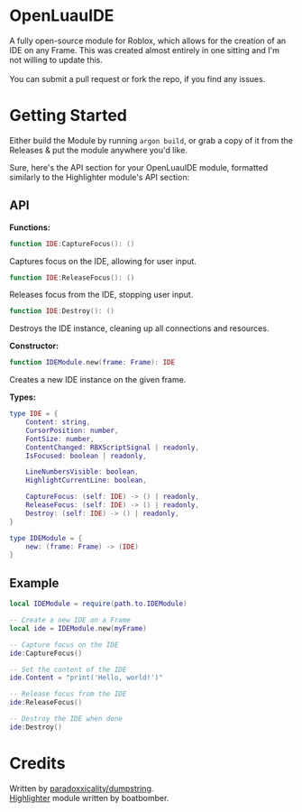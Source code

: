 # OpenLuauIDE
A fully open-source module for Roblox, which allows for the creation of an IDE on any Frame. This was created almost entirely in one sitting and I'm not willing to update this.
<br><br>
You can submit a pull request or fork the repo, if you find any issues.

# Getting Started
Either build the Module by running `argon build`, or grab a copy of it from the Releases & put the module anywhere you'd like.

Sure, here's the API section for your OpenLuauIDE module, formatted similarly to the Highlighter module's API section:

## API

**Functions:**

```Lua
function IDE:CaptureFocus(): ()
```
Captures focus on the IDE, allowing for user input.

```Lua
function IDE:ReleaseFocus(): ()
```
Releases focus from the IDE, stopping user input.

```Lua
function IDE:Destroy(): ()
```
Destroys the IDE instance, cleaning up all connections and resources.

**Constructor:**

```Lua
function IDEModule.new(frame: Frame): IDE
```
Creates a new IDE instance on the given frame.

**Types:**

```Lua
type IDE = {
    Content: string,
    CursorPosition: number,
    FontSize: number,
    ContentChanged: RBXScriptSignal | readonly,
    IsFocused: boolean | readonly,

    LineNumbersVisible: boolean,
    HighlightCurrentLine: boolean,

    CaptureFocus: (self: IDE) -> () | readonly,
    ReleaseFocus: (self: IDE) -> () | readonly,
    Destroy: (self: IDE) -> () | readonly,
}

type IDEModule = {
    new: (frame: Frame) -> (IDE)
}
```

## Example

```Lua
local IDEModule = require(path.to.IDEModule)

-- Create a new IDE on a Frame
local ide = IDEModule.new(myFrame)

-- Capture focus on the IDE
ide:CaptureFocus()

-- Set the content of the IDE
ide.Content = "print('Hello, world!')"

-- Release focus from the IDE
ide:ReleaseFocus()

-- Destroy the IDE when done
ide:Destroy()
```

# Credits
Written by [paradoxxicality/dumpstring](https://github.com/paradoxxicality).<br>
[Highlighter](https://github.com/boatbomber/Highlighter) module written by boatbomber.
